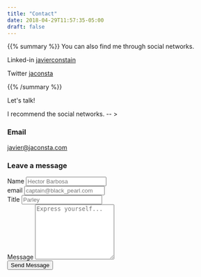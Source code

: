 ```yaml
---
title: "Contact"
date: 2018-04-29T11:57:35-05:00
draft: false
---
```


{{% summary %}}
You can also find me through social networks.
 
Linked-in [javierconstain](https://co.linkedin.com/in/javierconstain)

Twitter [jaconsta](https://twitter.com/jaconsta)

{{% /summary %}}

<link rel="stylesheet" href="/css/form.css">

Let's talk!

I recommend the social networks. -- >

### Email

[javier@jaconsta.com](mailto://javier@jaconsta.com)

### Leave a message

<form class="smart-green" action="https://formspree.io/contact_us@jaconsta.com" method="post">
	<div>
		<div class="row">
			<div class="6u 12u$(mobile)">
				<label for="name">Name</label>
				<input type="text" name="name" placeholder="Hector Barbosa" required/>
			</div>
			<div class="6u$ 12u$(mobile)">
				<label for="email">email</label>
				<input type="text" name="email" placeholder="captain@black_pearl.com" required/>
			</div>
			<div class="12u$">
				<label for="subject">Title</label>
				<input type="text" name="subject" placeholder="Parley" />
			</div>
			<div class="12u$">
				<label for="message">Message</label>
				<textarea id="message" name="message" placeholder="Express yourself..." rows="8" required></textarea>
			</div>
			<div class="12u$">
				<input class="button" type="submit" value="Send Message" />
			</div>
		</div>
	</div>
</form>	

